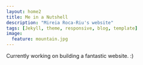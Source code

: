 ```yaml
---
layout: home2
title: Me in a Nutshell
description: "Mireia Roca-Riu's website"
tags: [Jekyll, theme, responsive, blog, template]
image:
  feature: mountain.jpg
---
```


Currently working on building a fantastic website. :)